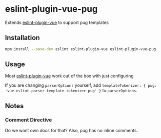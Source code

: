 # eslint-plugin-vue-pug

Extends [eslint-plugin-vue](https://eslint.vuejs.org/) to support pug templates

## Installation

```sh
npm install --save-dev eslint eslint-plugin-vue eslint-plugin-vue-pug
```

## Usage

Most [eslint-plugin-vue](https://eslint.vuejs.org/) work out of the box with just configuring 

If you are changing `parserOptions` yourself, add `templateTokenizer: { pug: 'vue-eslint-parser-template-tokenizer-pug' }` to `parserOptions`.

## Notes

### Comment Directive

Do we want own docs for that? Also, pug has no inline comments.
